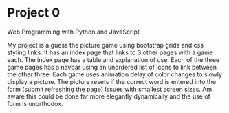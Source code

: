 # Project 0

Web Programming with Python and JavaScript

My project is a guess the picture game using bootstrap grids and css styling links.
It has an index page that links to 3 other pages with a game each.
The index page has a table and explanation of use. 
Each of the three game pages has a navbar using an unordered list of icons to link between the other three.
Each game uses animation delay of color changes to slowly display a picture.
The picture resets if the correct word is entered into the form (submit refreshing the page)
Issues with smallest screen sizes.
Am aware this could be done far more elegantly dynamically and the use of form is unorthodox.
